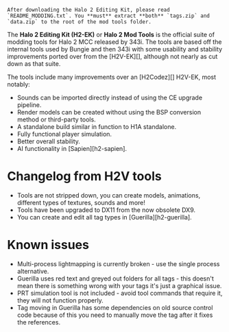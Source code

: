 ```.alert
After downloading the Halo 2 Editing Kit, please read `README_MODDING.txt`. You **must** extract **both** `tags.zip` and `data.zip` to the root of the mod tools folder.
```

The **Halo 2 Editing Kit (H2-EK)** or **Halo 2 Mod Tools** is the official suite of modding tools for Halo 2 MCC released by 343i. The tools are based off the internal tools used by Bungie and then 343i with some usability and stability improvements ported over from the [H2V-EK][], although not nearly as cut down as that suite.

The tools include many improvements over an [H2Codez][] H2V-EK, most notably:

* Sounds can be imported directly instead of using the CE upgrade pipeline.
* Render models can be created without using the BSP conversion method or third-party tools.
* A standalone build similar in function to H1A standalone.
* Fully functional player simulation.
* Better overall stability.
* AI functionality in [Sapien][h2-sapien].

# Changelog from H2V tools
* Tools are not stripped down, you can create models, animations, different types of textures, sounds and more!
* Tools have been upgraded to DX11 from the now obsolete DX9.
* You can create and edit all tag types in [Guerilla][h2-guerilla].

# Known issues

* Multi-process lightmapping is currently broken - use the single process alternative.
* Guerilla uses red text and greyed out folders for all tags - this doesn't mean there is something wrong with your tags it's just a graphical issue.
* PRT simulation tool is not included - avoid tool commands that require it, they will not function properly.
* Tag moving in Guerilla has some dependencies on old source control code because of this you need to manually move the tag after it fixes the references.